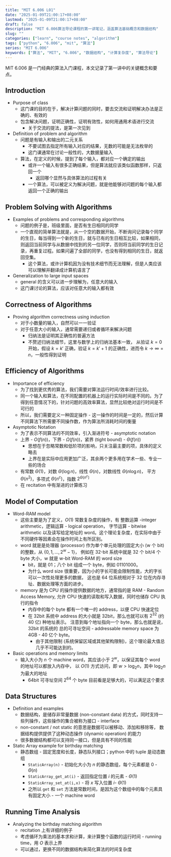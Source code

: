 ```yaml
---
title: "MIT 6.006 L01"
date: "2025-01-09T21:00:17+08:00"
lastmod: "2025-01-09T21:00:17+08:00"
draft: false
description: "MIT 6.006算法导论课程的第一讲笔记，涵盖算法基础概念和数据结构"
slug: ""
categories: ["learn", "course notes", "algorithm"]
tags: ["python", "6.006", "mit", "算法"]
series: "MIT 6.006"
keywords: ["算法", "MIT", "6.006", "数据结构", "计算复杂度", "算法导论"]
---
```


MIT 6.006 是一门经典的算法入门课程，本文记录了第一讲中的关键概念和要点。

<!--more-->

## Introduction

- Purpose of class
  - 这门课的目的在于，解决计算问题的同时，要去交流和证明解决办法是正确的、有效的
  - 包含解决问题，证明正确性，证明有效性，如何用通用术语进行交流
    - 关于交流的提法，是第一次见到
- Definition of problem and algorithm
  - 问题是有输入和输出的二元关系
    - 不要试图去指定所有输入对应的结果，无数的可能是无法枚举的
    - 这门课通常在讨论一般性的，大数据量输入
  - 算法，在定义的时候，提到了每个输入，都对应一个确定的输出
    - 或许一个输入有很多正确结果，但是算法就应该类似函数那样，只返回一个
      - 返回哪个显然与具体算法的过程有关
    - 一个算法，可以被定义为解决问题，就是他能够对问题的每个输入都返回一个正确的输出

## Problem Solving with Algorithms

- Examples of problems and corresponding algorithms
  - 问题的例子是，班级里面，是否有生日相同的同学
  - 一个直观的简单算法就是，从一个空的数据开始，不断询问记录每个同学的生日，每当得到一个新的生日，就与已有的生日相互比较，如果相同，则返回当前同学与从数据中找到的另一位同学，否则将当前同学的生日记录，再重复过程。如果问遍了全部的同学，也没有得到相同的生日，就返回空集。
    - 这个算法，或许计算机因为没有技术细节而无法理解，但是人类应该可以理解并翻译成计算机语言了
- Generalization to large input spaces
  - general 的含义可以进一步理解为，任意大的输入
  - 这门课讨论的算法，应该对任意大的输入都有效

## Correctness of Algorithms

- Proving algorithm correctness using induction
  - 对于小数量的输入，自然可以一一验证
  - 对于任意大小的输入，通常需要递归或者循环来解决问题
    - 归纳法是证明其正确性的普遍方法
    - 不赘述归纳法细节，这里与数学上的归纳法基本一致，
      从验证 $k=0$ 开始，假设 $k=k'$ 正确，验证 $k=k'+1$ 的正确性，进而令 $k\to \infty=n$，一般性得到证明

## **Efficiency of Algorithms**

- Importance of efficiency
  - 为了找到更优秀的算法，我们需要对算法运行时间/效率进行比较。
  - 同一个输入和算法，在不同配置的机器上的运行实际时间是不同的。为了得到任意情况下的，针对问题的高效率算法，显然比较绝对运行时间是不可行的
  - 所以，我们需要定义一种固定操作 - 这一操作的时间是一定的，然后计算不同算法下所需要不同操作数，作为算法所消耗时间的衡量
- Asymptotic Notation
  - 为了表示不同算法的不同效率，引入渐进符号 - asymptotic notation
  - 上界 - $O(f(n))$，下界 - $\Omega(f(n))$，紧界 (tight bound) - $\Theta(f(n))$
    - 思想在于忽略常数和低阶项的影响，只关注最主要的项，具体的定义略去
    - 上界在是实际中应用更加广泛，其余两个更多用在学术一些、专业一些的场合
  - 有常数 $\Theta(1)$，对数 $\Theta(\log n)$，线性 $\Theta(n)$，对数线性 $\Theta(n\log n)$，
    平方 $\Theta(n^{2})$，多项式 $\Theta(n^c)$，指数 $2^{\Theta(n^c)}$
  - 在 recitation 中有渐进的计算练习

## **Model of Computation**

- Word-RAM model
  - 这些主要是为了定义，$O(1)$ 常数复杂度的操作，有 整数运算 -integer arithmetic，逻辑运算 - logical operation，
    字节运算 - bitwise arithmetic 以及读写给定地址的 word。这个理论复杂度，在实际中由于不同硬件等因素会在操作时间上有所区别。
  - word 就是是处理器 (processor) 作为单个单元处理的固定大小 (w 个 bit) 的整数，从 $\{0,1,\dots,2^w - 1\}$，
    例如在 32-bit 系统中就是 32 个 bit/4 个 byte 大小，w 就是 w-bit Word-RAM 的 word size
    - bit，就是 01；八个 bit 组成一个 byte，例如 01101000。
    - 为什么 word size 很重要，因为小的字长可能会限制性能，大的字长可以一次性处理更多的数据，
      这也是 64 位系统相对于 32 位在内存寻址、数据处理等方面的进步。
  - memory 是为 CPU 的操作提供数据的地方，通常指的是 RAM - Random Access Memory,
    允许 CPU 快速的读取和写入数据，同时也储存 CPU 执行的指令
    - 内存中的每个 byte 都有一个唯一的 address，以便 CPU 快速定位
    - 在 32bit 系统中 address 的大小就是 32bit，那么也就可以有 $2^{32}$ (约 40 亿) 种地址表示。
      注意到每个地址指向一个 byte，那么也就是说， 32bit 的系统的
      总的可寻址空间 - addressable memory space 为 4GB - 40 亿个 byte。
      - 由于其他限制 (系统保留区域或其他架构限制)，这个理论最大值总几乎不可能达到的。
- Basic operations and memory limits
  - 输入大小为 $n$ 个 machine word，其应该小于 $2^w$，以保证其每个 word 的地址可以都放入内存中，
    以 $O(1)$ 方式访问，即 $w>\log_{2}n$，其中 $\log_{2}n$ 为最大的地址
    - 64bit 可寻址空间 $2^{64}$ 个 byte 目前看是足够大的，可以满足这个要求

## **Data Structures**

- Definition and examples
  - 数据结构，是储存非常量数据 (non-constant data) 的方式，同时支持一些列操作，这些操作的集合被称为接口 - interface
  - non-constant / not static 的意思是数据可以被移动、添加和移除等，
    数据结构提供提供了这种动态操作 (dynamic operation) 的能力
  - 很多数据结构都可以支持同一接口，但是具有不同的性能
- Static Array example for birthday matching
  - 静态数组 - 固定宽度和长度，静态队列接口；python 中的 tuple 是动态数组
    - `StaticArray(n)` - 初始化大小为 $n$ 的静态数组，每个元素都是 0 - $\Theta(n)$
    - `StaticArray_get_at(i)` - 返回指定位置 $i$ 的元素 - $\Theta(1)$
    - `StaticArray_set_at(i,x)` - 将 $x$ 写入位置 $i$- $\Theta(1)$
    - 之所以 `get` 和 `set` 方法是常数时间，是因为这个数组中的每个元素具有固定大小 - 一个 machine word

## **Running Time Analysis**

- Analyzing the birthday matching algorithm
  - recitation 上有详细的例子
  - 考虑循环为乘法的基本求和计算，来计算整个函数的运行时间 - running time，用 $O$ 表示上界
  - 可以通过，更换不同的数据结构来简化算法的时间复杂度
